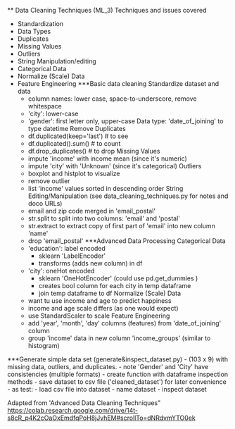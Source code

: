 ** Data Cleaning Techniques (ML_3)
Techniques and issues covered
- Standardization
- Data Types
- Duplicates
- Missing Values
- Outliers
- String Manipulation/editing
- Categorical Data
- Normalize (Scale) Data
- Feature Engineering
***Basic data cleaning
Standardize dataset and data
    - column names: lower case, space-to-underscore, remove whitespace
    - 'city': lower-case
    - 'gender': first letter only, upper-case
Data type: 'date_of_joining' to type datetime
Remove Duplicates
    - df.duplicated(keep='last')    # to see
    - df.duplicated().sum()         # to count
    - df.drop_duplicates()          # to drop
Missing Values
    - impute 'income' with income mean (since it's numeric)
    - impute 'city' with 'Unknown' (since it's categorical)
Outliers
    - boxplot and histplot to visualize
    - remove outlier
    - list 'income' values sorted in descending order
String Editing/Manipulation (see data_cleaning_techniques.py for notes and doco URLs)
    - email and zip code merged in 'email_postal'
    - str.split to split into two columns: 'email' and 'postal'
    - str.extract to extract copy of first part of 'email' into new column 'name'
    - drop 'email_postal'
***Advanced Data Processing
Categorical Data
    - 'education': label encoded
        - sklearn 'LabelEncoder'
        - transforms (adds new column) in df
    - 'city': oneHot encoded
        - sklearn 'OneHotEncoder'  (could use pd.get_dummies )
        - creates bool column for each city in temp dataframe
        - join temp dataframe to df
Normalize (Scale) Data
    - want  tu use income and age to predict happiness
    - income and age scale differs (as one would expect)
    - use StandardScaler to scale
Feature Engineering
    - add 'year', 'month', 'day' columns (features) from 'date_of_joining' column
    - group 'income' data in new column 'income_groups' (similar to histogram)

***Generate simple data set (generate&inspect_dataset.py)
    - (103 x 9) with missing data, outliers, and duplicates.
    - note 'Gender' and 'City' have consistencies (multiple formats)
    - create function with dataframe inspection methods
    - save dataset to csv file ('cleaned_dataset') for later convenience
    - as test:
        - load csv file into dataset
        - name dataset
        - inspect dataset

Adapted from 'Advanced Data Cleaning Techniques"
https://colab.research.google.com/drive/14t-s8cR_p4K2cOaOxEmdfqPoH8jJvhEM#scrollTo=dNRdvmYTO0ek



